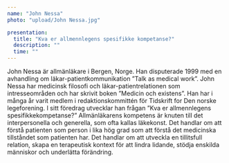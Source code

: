 ```yaml
---
name: "John Nessa"
photo: "upload/John Nessa.jpg" 

presentation:
  title: "Kva er allmennlegens spesifikke kompetanse?"
  description: ""
  time: ""
---
```


John Nessa är allmänläkare i Bergen, Norge. Han disputerade 1999 med en avhandling om läkar-patientkommunikation ”Talk as medical work”. John Nessa har medicinsk filosofi och läkar-patientrelationen som intresseområden och har skrivit boken ”Medicin och existens”. Han har i många år varit medlem i redaktionskommittén för Tidskrift for Den norske legeforening. I sitt föredrag utvecklar han frågan ”Kva er allmennlegens spesifikkekompetanse?” Allmänläkarens kompetens är knuten till det interpersonella och generella, som ofta kallas läkekonst. Det handlar om att förstå patienten som person i lika hög grad som att förstå det medicinska tillståndet som patienten har. Det handlar om att utveckla en tillitsfull relation, skapa en terapeutisk kontext för att lindra lidande, stödja enskilda människor och underlätta förändring.